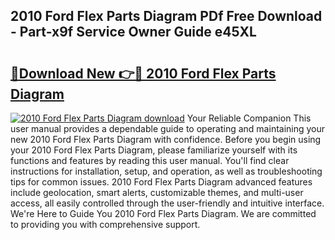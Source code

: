 ## 2010 Ford Flex Parts Diagram PDf Free Download - Part-x9f Service Owner Guide e45XL

# <h2><a href="http://dflz88.blite.top/?on=2010+Ford+Flex+Parts+Diagram">🔗Download New 👉🔴 2010 Ford Flex Parts Diagram</a></h2>

[![2010 Ford Flex Parts Diagram download](https://i.imgur.com/lujVjoI.png)](http://dflz88.blite.top/?on=2010+Ford+Flex+Parts+Diagram)
Your Reliable Companion This user manual provides a dependable guide to operating and maintaining your new 2010 Ford Flex Parts Diagram with confidence. Before you begin using your 2010 Ford Flex Parts Diagram, please familiarize yourself with its functions and features by reading this user manual. You'll find clear instructions for installation, setup, and operation, as well as troubleshooting tips for common issues. 2010 Ford Flex Parts Diagram advanced features include geolocation, smart alerts, customizable themes, and multi-user access, all easily controlled through the user-friendly and intuitive interface. We're Here to Guide You 2010 Ford Flex Parts Diagram. We are committed to providing you with comprehensive support.
